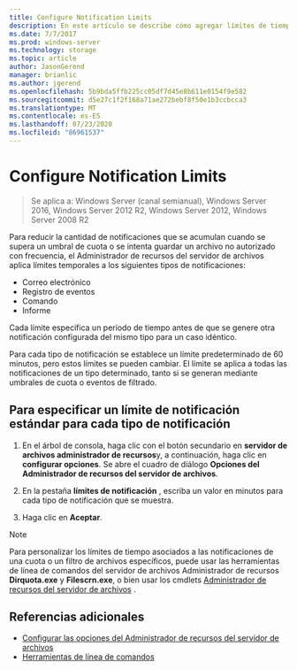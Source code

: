 ```yaml
---
title: Configure Notification Limits
description: En este artículo se describe cómo agregar límites de tiempo a varios tipos de notificación.
ms.date: 7/7/2017
ms.prod: windows-server
ms.technology: storage
ms.topic: article
author: JasonGerend
manager: brianlic
ms.author: jgerend
ms.openlocfilehash: 5b9bda5ffb225cc05df7d45e8b611e0154f9e582
ms.sourcegitcommit: d5e27c1f2f168a71ae272bebf8f50e1b3ccbcca3
ms.translationtype: MT
ms.contentlocale: es-ES
ms.lasthandoff: 07/23/2020
ms.locfileid: "86961537"
---
```

# <a name="configure-notification-limits"></a>Configure Notification Limits

> Se aplica a: Windows Server (canal semianual), Windows Server 2016, Windows Server 2012 R2, Windows Server 2012, Windows Server 2008 R2

Para reducir la cantidad de notificaciones que se acumulan cuando se supera un umbral de cuota o se intenta guardar un archivo no autorizado con frecuencia, el Administrador de recursos del servidor de archivos aplica límites temporales a los siguientes tipos de notificaciones:

-   Correo electrónico
-   Registro de eventos
-   Comando
-   Informe

Cada límite especifica un período de tiempo antes de que se genere otra notificación configurada del mismo tipo para un caso idéntico.

Para cada tipo de notificación se establece un límite predeterminado de 60 minutos, pero estos límites se pueden cambiar. El límite se aplica a todas las notificaciones de un tipo determinado, tanto si se generan mediante umbrales de cuota o eventos de filtrado.

## <a name="to-specify-a-standard-notification-limit-for-each-notification-type"></a>Para especificar un límite de notificación estándar para cada tipo de notificación

1.  En el árbol de consola, haga clic con el botón secundario en **servidor de archivos administrador de recursos**y, a continuación, haga clic en **configurar opciones**. Se abre el cuadro de diálogo **Opciones del Administrador de recursos del servidor de archivos**.

2.  En la pestaña **límites de notificación** , escriba un valor en minutos para cada tipo de notificación que se muestra.

3.  Haga clic en **Aceptar**.

> [!Note]
> Para personalizar los límites de tiempo asociados a las notificaciones de una cuota o un filtro de archivos específicos, puede usar las herramientas de línea de comandos del servidor de archivos Administrador de recursos **Dirquota.exe** y **Filescrn.exe**, o bien usar los cmdlets [Administrador de recursos del servidor de archivos](/powershell/module/fileserverresourcemanager/?view=win10-ps) .

## <a name="additional-references"></a>Referencias adicionales

-   [Configurar las opciones del Administrador de recursos del servidor de archivos](setting-file-server-resource-manager-options.md)
-   [Herramientas de línea de comandos](command-line-tools.md)
